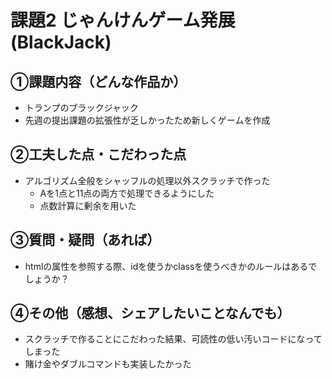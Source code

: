 # 課題2 じゃんけんゲーム発展(BlackJack)

## ①課題内容（どんな作品か）
- トランプのブラックジャック
- 先週の提出課題の拡張性が乏しかったため新しくゲームを作成

## ②工夫した点・こだわった点
- アルゴリズム全般をシャッフルの処理以外スクラッチで作った
  - Aを1点と11点の両方で処理できるようにした
  - 点数計算に剰余を用いた

## ③質問・疑問（あれば）
- htmlの属性を参照する際、idを使うかclassを使うべきかのルールはあるでしょうか？

## ④その他（感想、シェアしたいことなんでも）
- スクラッチで作ることにこだわった結果、可読性の低い汚いコードになってしまった
- 賭け金やダブルコマンドも実装したかった